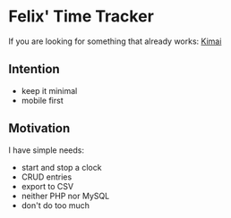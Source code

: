 # Felix' Time Tracker

If you are looking for something that already works: [Kimai](https://kimai.felixhummel.de/core/kimai.php)

## Intention

- keep it minimal
- mobile first

## Motivation

I have simple needs:

- start and stop a clock
- CRUD entries
- export to CSV
- neither PHP nor MySQL
- don't do too much

